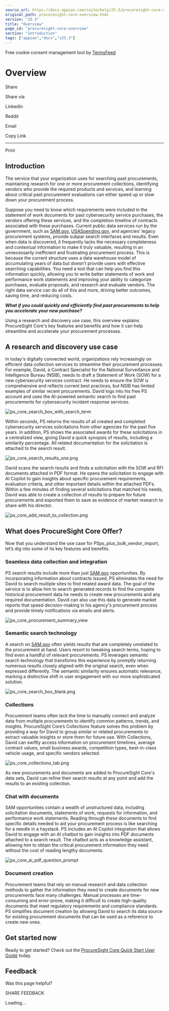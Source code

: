 ```yaml
---
source_url: https://docs.appian.com/suite/help/25.3/procuresight-core-overview.html
original_path: procuresight-core-overview.html
version: "25.3"
title: "Overview"
page_id: "procuresight-core-overview"
section: "Introduction"
tags: ["appian","docs","v25.3"]
---
```



Free cookie consent management tool by [TermsFeed](https://www.termsfeed.com/)

# Overview

Share

Share via

LinkedIn

Reddit

Email

Copy Link

* * *

Print

## Introduction

The service that your organization uses for searching past procurements, maintaining research for one or more procurement collections, identifying vendors who provide the required products and services, and learning about critical past procurement evaluations can either speed up or slow down your procurement process.

Suppose you need to know which requirements were included in the statement of work documents for past cybersecurity service purchases, the vendors offering these services, and the completion timeline of contracts associated with these purchases. Current public data services run by the government, such as [SAM.gov](https://sam.gov/), [USASpending.gov](https://www.usaspending.gov/), and agencies’ legacy procurement systems, provide subpar search interfaces and results. Even when data is discovered, it frequently lacks the necessary completeness and contextual information to make it truly valuable, resulting in an unnecessarily inefficient and frustrating procurement process. This is because the current structure uses a data warehouse model of accumulating years of data but doesn’t provide users with effective searching capabilities. You need a tool that can help you find this information quickly, allowing you to write better statements of work and performance work statements and improving your ability to categorize purchases, evaluate proposals, and research and evaluate vendors. The right data service can do all of this and more, driving better outcomes, saving time, and reducing costs.

**_What if you could quickly and efficiently find past procurements to help you accelerate your new purchase?_**

Using a research and discovery use case, this overview explains ProcureSight Core's key features and benefits and how it can help streamline and accelerate your procurement processes.

## A research and discovery use case

In today's digitally connected world, organizations rely increasingly on efficient data collection services to streamline their procurement processes. For example, David, a Contract Specialist for the National Surveillance and Intelligence Bureau (NSIB), needs to draft a Statement of Work (SOW) for a new cybersecurity services contract. He needs to ensure the SOW is comprehensive and reflects current best practices, but NSIB has limited examples of similar recent procurements. David logs into his free PS account and uses the AI-powered semantic search to find past procurements for cybersecurity incident response services.

![ps_core_search_box_with_search_term](images/procuresight-core/ps_core_search_box_with_search_term.png)

Within seconds, PS returns the results of all created and completed cybersecurity services solicitations from other agencies for the past five years. In addition, PS shows the associated awards for these solicitations in a centralized view, giving David a quick synopsis of results, including a similarity percentage. All related documentation for the solicitation is attached to the search result.

![ps_core_search_results_one.png](images/procuresight-core/ps_search_results_one.png)

David scans the search results and finds a solicitation with the SOW and RFI documents attached in PDF format. He opens the solicitation to engage with AI Copilot to gain insights about specific procurement requirements, evaluation criteria, and other important details within the attached PDFs. Within a few minutes of finding several solicitations that matched his needs, David was able to create a collection of results to prepare for future procurements and exported them to save as evidence of market research to share with his director.

![ps_core_add_result_to_collection.png](images/procuresight-core/ps_core_add_result_to_collection.png)

## What does ProcureSight Core Offer?

Now that you understand the use case for PSps\_plus\_bulk\_vendor\_import, let’s dig into some of its key features and benefits.

### Seamless data collection and integration

PS search results include more than just [SAM.gov](https://sam.gov/) opportunities. By incorporating information about contracts issued, PS eliminates the need for David to search multiple sites to find related award data. The goal of the service is to allow him to search generated records to find the complete historical procurement data he needs to create new procurements and any required documentation. David can also use this data to generate market reports that speed decision-making in his agency's procurement process and provide timely notifications via emails and alerts.

![ps_core_procurement_summary_view](images/procuresight-core/ps_procurement_summary_view.png)

### Semantic search technology

A search on [SAM.gov](https://sam.gov/) often yields results that are completely unrelated to the procurement at hand. Users resort to tweaking search terms, hoping to find even a handful of relevant procurements. PS leverages semantic search technology that transforms this experience by promptly returning numerous results closely aligned with the original search, even when expressed differently. The semantic similarity ensures automatic relevance, marking a distinctive shift in user engagement with our more sophisticated solution.

![ps_core_search_box_blank.png](images/procuresight-core/ps_search_box_blank.png)

### Collections

Procurement teams often lack the time to manually connect and analyze data from multiple procurements to identify common patterns, trends, and insights. ProcureSight Core’s Collections feature solves this problem by providing a way for David to group similar or related procurements to extract valuable insights or store them for future use. With Collections, David can swiftly access information on procurement timelines, average contract values, small business awards, competition types, best-in-class vehicle usage, and specific vendors selected.

![ps_core_collections_tab.png](images/procuresight-core/ps_collections_tab.png)

As new procurements and documents are added to ProcureSight Core's data sets, David can refine their search results at any point and add the results to an existing collection.

### Chat with documents

SAM opportunities contain a wealth of unstructured data, including solicitation documents, statements of work, requests for information, and performance work statements. Reading through these documents to find specific details needed to aid your procurement process is like searching for a needle in a haystack. PS includes an AI Copilot integration that allows David to engage with an AI chatbot to gain insights into PDF documents attached to a search result. The chatbot acts as a knowledge assistant, allowing him to obtain the critical procurement information they need without the cost of reading lengthy documents.

![ps_core_ai_pdf_question_prompt](images/procuresight-core/ps_ai_pdf_question_prompt.png)

### Document creation

Procurement teams that rely on manual research and data collection methods to gather the information they need to create documents for new procurements face many challenges. Manual processes are time-consuming and error-prone, making it difficult to create high-quality documents that meet regulatory requirements and compliance standards. PS simplifies document creation by allowing David to search its data source for existing procurement documents that can be used as a reference to create new ones.

## Get started now

Ready to get started? Check out the [ProcureSight Core Quick Start User Guide](ps-core-quick-start-guide.html) today.

## Feedback

Was this page helpful?

SHARE FEEDBACK

Loading...